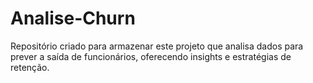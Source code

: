 # Analise-Churn
Repositório criado para armazenar este projeto que analisa dados para prever a saída de funcionários, oferecendo insights e estratégias de retenção.
